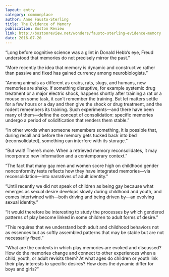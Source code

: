```yaml
---
layout: entry
category: commonplace
author: Anne Fausto-Sterling
title: The Evidence of Memory
publication: Boston Review
link: http://bostonreview.net/wonders/fausto-sterling-evidence-memory
date: 2016-07-20
---
```


“Long before cognitive science was a glint in Donald Hebb’s eye, Freud understood that memories do not precisely mirror the past.”

“More recently the idea that memory is dynamic and constructive rather than passive and fixed has gained currency among neurobiologists.”

“Among animals as different as crabs, rats, slugs, and humans, new memories are shaky. If something disruptive, for example systemic drug treatment or a major electric shock, happens shortly after training a rat or a mouse on some task, it can’t remember the training. But let matters settle for a few hours or a day and then give the shock or drug treatment, and the rodent remembers its training. Such experiments—and there have been many of them—define the concept of consolidation: specific memories undergo a period of solidification that renders them stable.”

“In other words when someone remembers something, it is possible that, during recall and before the memory gets tucked back into bed (reconsolidated), something can interfere with its storage.”

“But wait! There’s more. When a retrieved memory reconsolidates, it may incorporate new information and a contemporary context.”

“The fact that many gay men and women score high on childhood gender nonconformity tests reflects how they have integrated memories—via reconsolidation—into narratives of adult identity.”

“Until recently we did not speak of children as being gay because what emerges as sexual desire develops slowly during childhood and youth, and comes intertwined with—both driving and being driven by—an evolving sexual identity.”

“It would therefore be interesting to study the processes by which gendered patterns of play become linked in some children to adult forms of desire.”

“This requires that we understand both adult and childhood behaviors not as essences but as softly assembled patterns that may be stable but are not necessarily fixed.”

“What are the contexts in which play memories are evoked and discussed? How do the memories change and connect to other experiences when a child, youth, or adult revisits them? At what ages do children or youth link their play interests to specific desires? How does the dynamic differ for boys and girls?”
